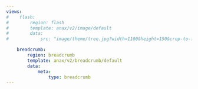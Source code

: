 ```yaml
---
views:
#    flash:
#        region: flash
#        template: anax/v2/image/default
#        data:
#            src: "image/theme/tree.jpg?width=1100&height=150&crop-to-fit&area=0,0,30,0"

    breadcrumb:
        region: breadcrumb
        template: anax/v2/breadcrumb/default
        data:
            meta:
                type: breadcrumb
---
```

